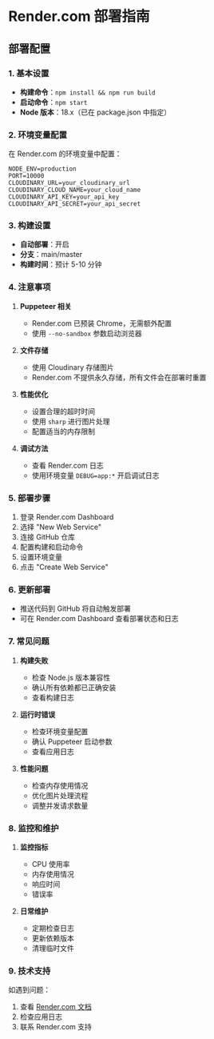 # Render.com 部署指南

## 部署配置

### 1. 基本设置
- **构建命令**：`npm install && npm run build`
- **启动命令**：`npm start`
- **Node 版本**：18.x（已在 package.json 中指定）

### 2. 环境变量配置
在 Render.com 的环境变量中配置：
```
NODE_ENV=production
PORT=10000
CLOUDINARY_URL=your_cloudinary_url
CLOUDINARY_CLOUD_NAME=your_cloud_name
CLOUDINARY_API_KEY=your_api_key
CLOUDINARY_API_SECRET=your_api_secret
```

### 3. 构建设置
- **自动部署**：开启
- **分支**：main/master
- **构建时间**：预计 5-10 分钟

### 4. 注意事项

1. **Puppeteer 相关**
   - Render.com 已预装 Chrome，无需额外配置
   - 使用 `--no-sandbox` 参数启动浏览器

2. **文件存储**
   - 使用 Cloudinary 存储图片
   - Render.com 不提供永久存储，所有文件会在部署时重置

3. **性能优化**
   - 设置合理的超时时间
   - 使用 `sharp` 进行图片处理
   - 配置适当的内存限制

4. **调试方法**
   - 查看 Render.com 日志
   - 使用环境变量 `DEBUG=app:*` 开启调试日志

### 5. 部署步骤

1. 登录 Render.com Dashboard
2. 选择 "New Web Service"
3. 连接 GitHub 仓库
4. 配置构建和启动命令
5. 设置环境变量
6. 点击 "Create Web Service"

### 6. 更新部署

- 推送代码到 GitHub 将自动触发部署
- 可在 Render.com Dashboard 查看部署状态和日志

### 7. 常见问题

1. **构建失败**
   - 检查 Node.js 版本兼容性
   - 确认所有依赖都已正确安装
   - 查看构建日志

2. **运行时错误**
   - 检查环境变量配置
   - 确认 Puppeteer 启动参数
   - 查看应用日志

3. **性能问题**
   - 检查内存使用情况
   - 优化图片处理流程
   - 调整并发请求数量

### 8. 监控和维护

1. **监控指标**
   - CPU 使用率
   - 内存使用情况
   - 响应时间
   - 错误率

2. **日常维护**
   - 定期检查日志
   - 更新依赖版本
   - 清理临时文件

### 9. 技术支持

如遇到问题：
1. 查看 [Render.com 文档](https://render.com/docs)
2. 检查应用日志
3. 联系 Render.com 支持 